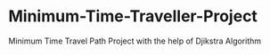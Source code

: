 # Minimum-Time-Traveller-Project

Minimum Time Travel Path Project with the help of Djikstra Algorithm
